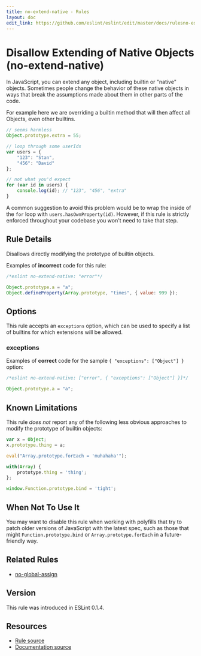 ```yaml
---
title: no-extend-native - Rules
layout: doc
edit_link: https://github.com/eslint/eslint/edit/master/docs/rulesno-extend-native.md
---
```

<!-- Note: No pull requests accepted for this file. See README.md in the root directory for details. -->
# Disallow Extending of Native Objects (no-extend-native)

In JavaScript, you can extend any object, including builtin or "native" objects. Sometimes people change the behavior of these native objects in ways that break the assumptions made about them in other parts of the code.

For example here we are overriding a builtin method that will then affect all Objects, even other builtins.

```js
// seems harmless
Object.prototype.extra = 55;

// loop through some userIds
var users = {
    "123": "Stan",
    "456": "David"
};

// not what you'd expect
for (var id in users) {
    console.log(id); // "123", "456", "extra"
}
```

A common suggestion to avoid this problem would be to wrap the inside of the `for` loop with `users.hasOwnProperty(id)`. However, if this rule is strictly enforced throughout your codebase you won't need to take that step.

## Rule Details

Disallows directly modifying the prototype of builtin objects.

Examples of **incorrect** code for this rule:

```js
/*eslint no-extend-native: "error"*/

Object.prototype.a = "a";
Object.defineProperty(Array.prototype, "times", { value: 999 });
```

## Options

This rule accepts an `exceptions` option, which can be used to specify a list of builtins for which extensions will be allowed.

### exceptions

Examples of **correct** code for the sample `{ "exceptions": ["Object"] }` option:

```js
/*eslint no-extend-native: ["error", { "exceptions": ["Object"] }]*/

Object.prototype.a = "a";
```

## Known Limitations

This rule *does not* report any of the following less obvious approaches to modify the prototype of builtin objects:

```js
var x = Object;
x.prototype.thing = a;

eval("Array.prototype.forEach = 'muhahaha'");

with(Array) {
    prototype.thing = 'thing';
};

window.Function.prototype.bind = 'tight';
```

## When Not To Use It

You may want to disable this rule when working with polyfills that try to patch older versions of JavaScript with the latest spec, such as those that might `Function.prototype.bind` or `Array.prototype.forEach` in a future-friendly way.

## Related Rules

* [no-global-assign](no-global-assign)

## Version

This rule was introduced in ESLint 0.1.4.

## Resources

* [Rule source](https://github.com/eslint/eslint/tree/master/lib/rules/no-extend-native.js)
* [Documentation source](https://github.com/eslint/eslint/tree/master/docs/rules/no-extend-native.md)
